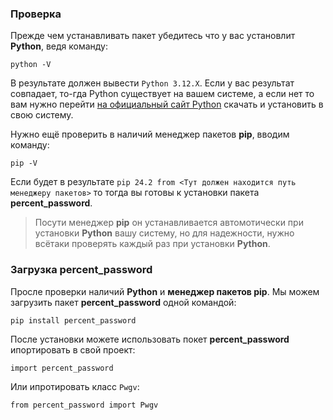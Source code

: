 ### Проверка
Прежде чем устанавливать пакет убедитесь что у вас установлит __Python__, ведя команду:
```
python -V
```
В результате должен вывести `Python 3.12.X`. Если у вас результат совпадает, то-гда Python существует на вашем системе, а если нет то вам нужно перейти [на официальный сайт Python](https://www.python.org/) скачать и установить в свою систему.

Нужно ещё проверить в наличий менеджер пакетов __pip__, вводим команду:
```
pip -V
```
Если будет в результате `pip 24.2 from <Тут должен находится путь менеджеру пакетов>` то тогда вы готовы к установки пакета __percent_password__.

> Посути менеджер __pip__ он устанавливается автомотически при установки __Python__ вашу систему, но для надежности, нужно всётаки проверять каждый раз при установки __Python__.

### Загрузка percent_password
Просле проверки наличий __Python__ и __менеджер пакетов pip__. Мы можем загрузить пакет __percent_password__ одной командой:
```
pip install percent_password
```

После установки можете использовать покет __percent_password__
ипортировать в свой проект:
```
import percent_password
```
Или ипротировать класс `Pwgv`:
```
from percent_password import Pwgv
```

